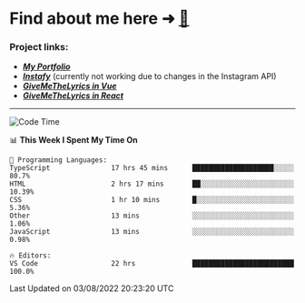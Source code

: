 # Find about me here ➜ [🧑](https://pauabella.dev)

### Project links:
- ***[My Portfolio](https://pauabella.dev)***
- ***[Instafy](https://instafy.me)*** (currently not working due to changes in the Instagram API)
- ***[GiveMeTheLyrics in Vue](https://lyrics.pauabella.dev)***
- ***[GiveMeTheLyrics in React](https://pauabella.dev/GiveMeTheLyrics)***

---
<!--START_SECTION:waka-->
![Code Time](http://img.shields.io/badge/Code%20Time-1%2C342%20hrs%206%20mins-blue)

📊 **This Week I Spent My Time On** 

```text
💬 Programming Languages: 
TypeScript               17 hrs 45 mins      ████████████████████░░░░░   80.7% 
HTML                     2 hrs 17 mins       ██░░░░░░░░░░░░░░░░░░░░░░░   10.39% 
CSS                      1 hr 10 mins        █░░░░░░░░░░░░░░░░░░░░░░░░   5.36% 
Other                    13 mins             ░░░░░░░░░░░░░░░░░░░░░░░░░   1.06% 
JavaScript               13 mins             ░░░░░░░░░░░░░░░░░░░░░░░░░   0.98%

🔥 Editors: 
VS Code                  22 hrs              █████████████████████████   100.0%

```


 Last Updated on 03/08/2022 20:23:20 UTC
<!--END_SECTION:waka-->
